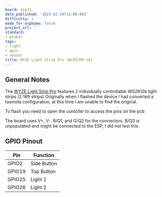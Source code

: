 ```yaml
---
board: esp32
date_published: '2023-02-24T12:00:00Z'
difficulty: 1
made_for_esphome: false
project_url: ''
standard:
- global
tags:
- light
- gpio
- sensor
title: WYZE Light Strip Pro (WLPSTPR-10)
---
```


## General Notes

The [WYZE Light Strip Pro](https://www.wyze.com/products/wyze-lightstrip-pro) features 2 individually controllable WS2812b light strips (2 16ft strips)
Originally when I flashed the device I had converted a tasmota configuration, at this time I am unable to find the original.

To flash you need to open the contoller to access the pins on the pcb

The board uses V+, V-, R/Q1, and G/Q2 for the connectors. B/Q3 is unpopulated and might be connected to the ESP, I did not test this.

## GPIO Pinout

| Pin    | Function      |
| ------ | ------------- |
| GPIO2  | Side Button   |
| GPIO19 | Top Button    |
| GPIO25 | Light 1       |
| GPIO26 | Light 2       |